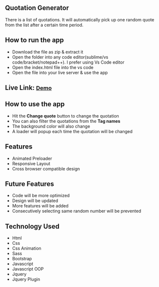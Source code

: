 <h2>Quotation Generator</h2>
<p>There is a list of quotations. It will automatically pick up one random quote from the list after a certain time period.
</p>
<h2>How to run the app</h2>
<ul>
    <li>Download the file as zip & extract it</li>
    <li>Open the folder into any code editor(sublime/vs code/bracket/notepad++). I prefer using Vs Code editor
    </li>
    <li>Open the index.html file into the vs code</li>
    <li>Open the file into your live server & use the app</li>
</ul>
<h2>Live Link: <a href="https://subrinalisa.github.io/Quotation/" style="font-size: 18px;">Demo</a></h2>
<h2>How to use the app</h2>
<ul>
    <li>Hit the <b>Change quote</b> button to change the quotation</li>
    <li>You can also filter the quotations from the <b>Tag names</b></li>
    <li>The background color will also change</li>
    <li>A loader will popup each time the quotation will be changed</li>
</ul>
<h2>Features</h2>
<ul>
    <li>Animated Preloader</li>
    <li>Responsive Layout</li>
    <li>Cross browser compatible design</li>
</ul>
<h2>Future Features</h2>
<ul>
    <li>Code will be more optimized</li>
    <li>Design will be updated</li>
    <li>More features will be added</li>
    <li>Consecutively selecting same random number will be prevented</li>
</ul>
<h2>Technology Used</h2>
<ul>
    <li>Html</li>
    <li>Css</li>
    <li>Css Animation</li>
    <li>Sass</li>
    <li>Bootstrap</li>
    <li>Javascript</li>
    <li>Javascript OOP</li>
    <li>Jquery</li>
    <li>Jquery Plugin</li>
</ul>
